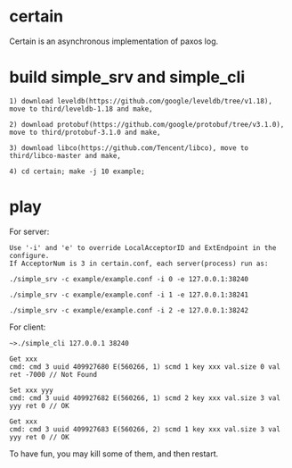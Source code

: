 # certain

Certain is an asynchronous implementation of paxos log.

# build simple_srv and simple_cli

	1) download leveldb(https://github.com/google/leveldb/tree/v1.18), move to third/leveldb-1.18 and make,

	2) download protobuf(https://github.com/google/protobuf/tree/v3.1.0), move to third/protobuf-3.1.0 and make,

	3) download libco(https://github.com/Tencent/libco), move to third/libco-master and make,

	4) cd certain; make -j 10 example;

# play

For server:

	Use '-i' and 'e' to override LocalAcceptorID and ExtEndpoint in the configure.
	If AcceptorNum is 3 in certain.conf, each server(process) run as:

	./simple_srv -c example/example.conf -i 0 -e 127.0.0.1:38240

	./simple_srv -c example/example.conf -i 1 -e 127.0.0.1:38241

	./simple_srv -c example/example.conf -i 2 -e 127.0.0.1:38242

For client:

	~>./simple_cli 127.0.0.1 38240

    Get xxx
    cmd: cmd 3 uuid 409927680 E(560266, 1) scmd 1 key xxx val.size 0 val  ret -7000 // Not Found

    Set xxx yyy
    cmd: cmd 3 uuid 409927682 E(560266, 1) scmd 2 key xxx val.size 3 val yyy ret 0 // OK

    Get xxx
    cmd: cmd 3 uuid 409927683 E(560266, 2) scmd 1 key xxx val.size 3 val yyy ret 0 // OK

To have fun, you may kill some of them, and then restart.

